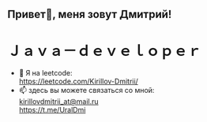 ## Привет👋, меня зовут Дмитрий!
# Ｊａｖａ－ｄｅｖｅｌｏｐｅｒ

- 🌱 Я на leetcode:</br>
    https://leetcode.com/Kirillov-Dmitrii/
- 📫 здесь вы можете связаться со мной:</br>
    kirillovdmitrii_at@mail.ru </br>
    https://t.me/UralDmi


